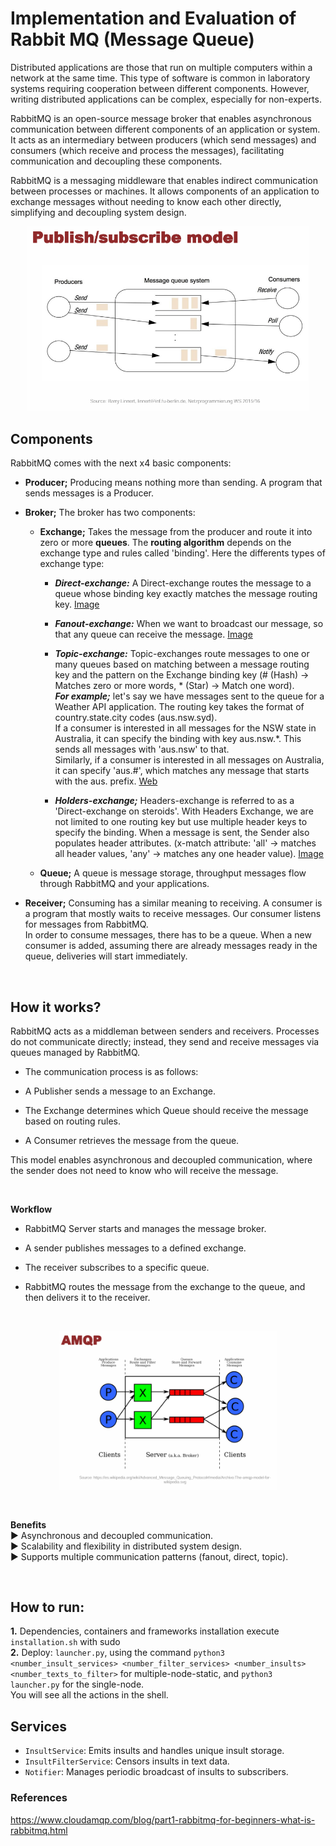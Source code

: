
# Implementation and Evaluation of Rabbit MQ (Message Queue)

Distributed applications are those that run on multiple computers within a network at the same time. This type of software is common in laboratory systems requiring cooperation between different components. However, writing distributed applications can be complex, especially for non-experts.

RabbitMQ is an open-source message broker that enables asynchronous communication between different components of an application or system. It acts as an intermediary between producers (which send messages) and consumers (which receive and process the messages), facilitating communication and decoupling these components.

RabbitMQ is a messaging middleware that enables indirect communication between processes or machines. It allows components of an application to exchange messages without needing to know each other directly, simplifying and decoupling system design.

<p align="center">
  <img src="../resources/img/rabbitmq_architecture.PNG" alt="expr" width="450px">
</p>

## Components

RabbitMQ comes with the next x4 basic components:

- **Producer;** Producing means nothing more than sending. A program that sends messages is a Producer.

- **Broker;** The broker has two components:
  - **Exchange;** Takes the message from the producer and route it into zero or more **queues**. The **routing algorithm** depends on the exchange type and rules called 'binding'. Here the differents types of exchange type:
    - ***Direct-exchange:*** A Direct-exchange routes the message to a queue whose binding key exactly matches the message routing key. [Image](https://lostechies.com/content/derekgreer/uploads/2012/03/DirectExchange1.png)

    - ***Fanout-exchange:*** When we want to broadcast our message, so that any queue can receive the message. [Image](https://www.pragma.com.co/hs-fs/hubfs/blog/RabbitMQ/3mensaje_exchange_tipo_fanout.-.jpg?width=1224&name=3mensaje_exchange_tipo_fanout.-.jpg)

    - ***Topic-exchange:*** Topic-exchanges route messages to one or many queues based on matching between a message routing key and the pattern on the Exchange binding key (# (Hash) → Matches zero or more words, * (Star) → Match one word).<br>
    ***For example;*** let's say we have messages sent to the queue for a Weather API application. The routing key takes the format of country.state.city codes (aus.nsw.syd).<br>
    If a consumer is interested in all messages for the NSW state in Australia, it can specify the binding with key aus.nsw.*. This sends all messages with 'aus.nsw' to that.<br>
    Similarly, if a consumer is interested in all messages on Australia, it can specify 'aus.#', which matches any message that starts with the aus. prefix. [Web](https://www.rahulpnath.com/blog/topic-exchange-rabbitmq-dotnet/)

    - ***Holders-exchange;*** Headers-exchange is referred to as a 'Direct-exchange on steroids'. With Headers Exchange, we are not limited to one routing key but use multiple header keys to specify the binding. When a message is sent, the Sender also populates header attributes. (x-match attribute: 'all' → matches all header values, 'any' → matches any one header value). [Image](https://www.oreilly.com/api/v2/epubs/9781787281202/files/assets/eb834f63-0248-4d2c-8c34-e22821d1e858.png)

  - **Queue;** A queue is message storage, throughput messages flow through RabbitMQ and your applications.

- **Receiver;** Consuming has a similar meaning to receiving. A consumer is a program that mostly waits to receive messages. Our consumer listens for messages from RabbitMQ.<br>
In order to consume messages, there has to be a queue. When a new consumer is added, assuming there are already messages ready in the queue, deliveries will start immediately.

<br>

## How it works?

RabbitMQ acts as a middleman between senders and receivers. Processes do not communicate directly; instead, they send and receive messages via queues managed by RabbitMQ.

- The communication process is as follows:

- A Publisher sends a message to an Exchange.

- The Exchange determines which Queue should receive the message based on routing rules.

- A Consumer retrieves the message from the queue.

This model enables asynchronous and decoupled communication, where the sender does not need to know who will receive the message.

<br>

**Workflow**
- RabbitMQ Server starts and manages the message broker.

- A sender publishes messages to a defined exchange.

- The receiver subscribes to a specific queue.

- RabbitMQ routes the message from the exchange to the queue, and then delivers it to the receiver.

<br>

<p align="center">
  <img src="../resources/img/rabbitmqworkflow.PNG" alt="expr" width="350px">
</p>

<br>

 **Benefits<br>**
 ► Asynchronous and decoupled communication.<br>
 ► Scalability and flexibility in distributed system design.<br>
 ► Supports multiple communication patterns (fanout, direct, topic).<br>

 <br>

## How to run:

**1.** Dependencies, containers and frameworks installation execute `installation.sh` with sudo<br>
**2.** Deploy:
 `launcher.py`, using the command `python3 <number_insult_services> <number_filter_services> <number_insults> <number_texts_to_filter>` for multiple-node-static, and `python3 launcher.py` for the single-node.<br>
 You will see all the actions in the shell.

## Services

- `InsultService`: Emits insults and handles unique insult storage.
- `InsultFilterService`: Censors insults in text data.
- `Notifier`: Manages periodic broadcast of insults to subscribers.

### References

https://www.cloudamqp.com/blog/part1-rabbitmq-for-beginners-what-is-rabbitmq.html